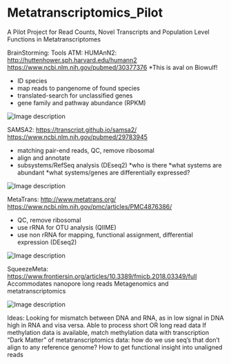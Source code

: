 # Metatranscriptomics_Pilot
A Pilot Project for Read Counts, Novel Transcripts and Population Level Functions in Metatranscriptomes

BrainStorming:
Tools ATM:
HUMAnN2: http://huttenhower.sph.harvard.edu/humann2
https://www.ncbi.nlm.nih.gov/pubmed/30377376
*This is aval on Biowulf!
* ID species
* map reads to pangenome of found species
* translated-search for unclassified genes
* gene family and pathway abundance (RPKM)

![Image description](http://huttenhower.sph.harvard.edu/sites/default/files/humann2_diamond_500x500.jpg)


SAMSA2: https://transcript.github.io/samsa2/ 
https://www.ncbi.nlm.nih.gov/pubmed/29783945
* matching pair-end reads, QC, remove ribosomal
* align and annotate
* subsystems/RefSeq analysis (DEseq2)
	*who is there
	*what systems are abundant
	*what systems/genes are differentially expressed?

![Image description](https://www.biorxiv.org/content/biorxiv/early/2017/09/29/195826/F1.medium.gif)

MetaTrans: http://www.metatrans.org/
https://www.ncbi.nlm.nih.gov/pmc/articles/PMC4876386/
* QC, remove ribosomal
* use rRNA for OTU analysis (QIIME)
* use non rRNA for mapping, functional assignment, differential expression (DEseq2)

![Image description](https://media.nature.com/m685/nature-assets/srep/2016/160523/srep26447/images_hires/srep26447-f1.jpg)

SqueezeMeta: https://www.frontiersin.org/articles/10.3389/fmicb.2018.03349/full
Accommodates nanopore long reads
Metagenomics and metatranscriptomics

![Image description](https://www.ncbi.nlm.nih.gov/pmc/articles/PMC6353838/bin/fmicb-09-03349-g001.jpg)

Ideas:
Looking for mismatch between DNA and RNA, as in low signal in DNA high in RNA and visa versa.
Able to process short OR long read data
If methylation data is available, match methylation data with transcription
“Dark Matter” of metatranscriptomics data: how do we use seq’s that don’t align to any reference genome? How to get functional insight into unaligned reads

